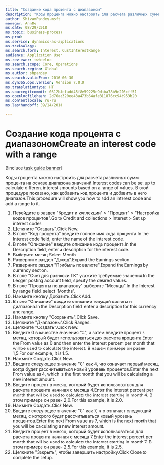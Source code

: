 ```yaml
--- 
title: "Создание кода процента с диапазоном"
description: "Коды процента можно настроить для расчета различных сумм процента на основе диапазона значений."
author: ShivamPandey-msft
manager: AnnBe
ms.date: 08/29/2018
ms.topic: business-process
ms.prod: 
ms.service: dynamics-ax-applications
ms.technology: 
ms.search.form: Interest, CustInterestRange
audience: Application User
ms.reviewer: twheeloc
ms.search.scope: Core, Operations
ms.search.region: Global
ms.author: shpandey
ms.search.validFrom: 2016-06-30
ms.dyn365.ops.version: Version 7.0.0
ms.translationtype: HT
ms.sourcegitcommit: 0312b8cfadd45f8e59225e9daba78b9e216cff51
ms.openlocfilehash: 2d76ae320ee43a473b64afe311876cc94b953b20
ms.contentlocale: ru-ru
ms.lasthandoff: 09/14/2018

---
```

# <a name="create-an-interest-code-with-a-range"></a><span data-ttu-id="5ab8b-103">Создание кода процента с диапазоном</span><span class="sxs-lookup"><span data-stu-id="5ab8b-103">Create an interest code with a range</span></span>

[!include [task guide banner](../../includes/task-guide-banner.md)]

<span data-ttu-id="5ab8b-104">Коды процента можно настроить для расчета различных сумм процента на основе диапазона значений.</span><span class="sxs-lookup"><span data-stu-id="5ab8b-104">Interest codes can be set up to calculate different interest amounts based on a range of values.</span></span> <span data-ttu-id="5ab8b-105">В этой процедуре показано, как добавить код процента и добавить в него диапазон.</span><span class="sxs-lookup"><span data-stu-id="5ab8b-105">This procedure will show you how to add an interest code and add a range to it.</span></span>

1. <span data-ttu-id="5ab8b-106">Перейдите в раздел "Кредит и коллекции" > "Процент" > "Настройка кодов процентов".</span><span class="sxs-lookup"><span data-stu-id="5ab8b-106">Go to Credit and collections > Interest > Set up interest codes.</span></span>
2. <span data-ttu-id="5ab8b-107">Щелкните "Создать".</span><span class="sxs-lookup"><span data-stu-id="5ab8b-107">Click New.</span></span>
3. <span data-ttu-id="5ab8b-108">В поле "Код процента" введите полное имя кода процента.</span><span class="sxs-lookup"><span data-stu-id="5ab8b-108">In the Interest code field, enter the name of the interest code.</span></span>
4. <span data-ttu-id="5ab8b-109">В поле "Описание" введите описание кода процента.</span><span class="sxs-lookup"><span data-stu-id="5ab8b-109">In the Description field, enter a description for the interest code.</span></span>
5. <span data-ttu-id="5ab8b-110">Выберите месяц.</span><span class="sxs-lookup"><span data-stu-id="5ab8b-110">Select Month.</span></span>
6. <span data-ttu-id="5ab8b-111">Разверните раздел "Доход".</span><span class="sxs-lookup"><span data-stu-id="5ab8b-111">Expand the Earnings section.</span></span>
7. <span data-ttu-id="5ab8b-112">Разверните раздел "Прибыль по валюте".</span><span class="sxs-lookup"><span data-stu-id="5ab8b-112">Expand the Earnings by currency section.</span></span>
8. <span data-ttu-id="5ab8b-113">В поле "Счет для разноски ГК" укажите требуемые значения.</span><span class="sxs-lookup"><span data-stu-id="5ab8b-113">In the Ledger posting account field, specify the desired values.</span></span>
9. <span data-ttu-id="5ab8b-114">В поле "Проценты по диапазону" выберите "Месяцы".</span><span class="sxs-lookup"><span data-stu-id="5ab8b-114">In the Interest by range field, select 'Months'.</span></span>
10. <span data-ttu-id="5ab8b-115">Нажмите кнопку Добавить.</span><span class="sxs-lookup"><span data-stu-id="5ab8b-115">Click Add.</span></span>
11. <span data-ttu-id="5ab8b-116">В поле "Описание" введите описание текущей валюты и диапазона.</span><span class="sxs-lookup"><span data-stu-id="5ab8b-116">In the Description field, enter a description for this currency and range.</span></span>
12. <span data-ttu-id="5ab8b-117">Нажмите кнопку "Сохранить".</span><span class="sxs-lookup"><span data-stu-id="5ab8b-117">Click Save.</span></span>
13. <span data-ttu-id="5ab8b-118">Щелкните "Диапазоны".</span><span class="sxs-lookup"><span data-stu-id="5ab8b-118">Click Ranges.</span></span>
14. <span data-ttu-id="5ab8b-119">Щелкните "Создать".</span><span class="sxs-lookup"><span data-stu-id="5ab8b-119">Click New.</span></span>
15. <span data-ttu-id="5ab8b-120">Введите 0 в качестве значения "С", а затем введите процент в месяц, который будет использоваться для расчета процента.</span><span class="sxs-lookup"><span data-stu-id="5ab8b-120">Enter the From value as 0 and then enter the interest percent per month that will be used to calculate the interest.</span></span> <span data-ttu-id="5ab8b-121">В нашем примере он равен 1,5.</span><span class="sxs-lookup"><span data-stu-id="5ab8b-121">For our example, it is 1.5.</span></span>
16. <span data-ttu-id="5ab8b-122">Нажмите Создать.</span><span class="sxs-lookup"><span data-stu-id="5ab8b-122">Click New.</span></span>
17. <span data-ttu-id="5ab8b-123">Введите следующее значение "С" как 4, что означает первый месяц, когда будет рассчитываться новый уровень процентов.</span><span class="sxs-lookup"><span data-stu-id="5ab8b-123">Enter the next From value as 4, which is the first month that you will be calculating a new interest amount.</span></span>
18. <span data-ttu-id="5ab8b-124">Введите процент в месяц, который будет использоваться для расчета процента начиная с месяца 4.</span><span class="sxs-lookup"><span data-stu-id="5ab8b-124">Enter the interest percent per month that will be used to calculate the interest starting in month 4.</span></span> <span data-ttu-id="5ab8b-125"> В этом примере он равен 2,0.</span><span class="sxs-lookup"><span data-stu-id="5ab8b-125">For this example, it is 2.0.</span></span>
19. <span data-ttu-id="5ab8b-126">Нажмите Создать.</span><span class="sxs-lookup"><span data-stu-id="5ab8b-126">Click New.</span></span>
20. <span data-ttu-id="5ab8b-127">Введите следующее значение "С" как 7, что означает следующий месяц, с которого будет рассчитываться новый уровень процентов.</span><span class="sxs-lookup"><span data-stu-id="5ab8b-127">Enter the next From value as 7, which is the next month that you will be calculating a new interest amount.</span></span>
21. <span data-ttu-id="5ab8b-128">Введите процент в месяц, который будет использоваться для расчета процента начиная с месяца 7.</span><span class="sxs-lookup"><span data-stu-id="5ab8b-128">Enter the interest percent per month that will be used to calculate the interest starting in month 7.</span></span> <span data-ttu-id="5ab8b-129">В этом примере он равен 2,5.</span><span class="sxs-lookup"><span data-stu-id="5ab8b-129">For this example, it is 2.5.</span></span>
22. <span data-ttu-id="5ab8b-130">Щелкните "Закрыть", чтобы завершить настройку.</span><span class="sxs-lookup"><span data-stu-id="5ab8b-130">Click Close to complete the setup.</span></span>


